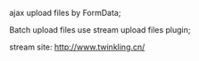 ajax upload files by FormData; 

Batch upload files use stream upload files plugin; 

stream site: http://www.twinkling.cn/